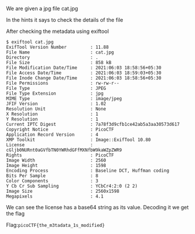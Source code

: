 We are given a jpg file cat.jpg
 
In the hints it says to check the details of the file

After checking the metadata using exiftool
```
$ exiftool cat.jpg
ExifTool Version Number         : 11.88
File Name                       : cat.jpg
Directory                       : .
File Size                       : 858 kB
File Modification Date/Time     : 2021:06:03 18:58:56+05:30
File Access Date/Time           : 2021:06:03 18:59:03+05:30
File Inode Change Date/Time     : 2021:06:03 18:58:56+05:30
File Permissions                : rw-rw-r--
File Type                       : JPEG
File Type Extension             : jpg
MIME Type                       : image/jpeg
JFIF Version                    : 1.02
Resolution Unit                 : None
X Resolution                    : 1
Y Resolution                    : 1
Current IPTC Digest             : 7a78f3d9cfb1ce42ab5a3aa30573d617
Copyright Notice                : PicoCTF
Application Record Version      : 4
XMP Toolkit                     : Image::ExifTool 10.80
License                         : cGljb0NURnt0aGVfbTN0YWRhdGFfMXNfbW9kaWZpZWR9
Rights                          : PicoCTF
Image Width                     : 2560
Image Height                    : 1598
Encoding Process                : Baseline DCT, Huffman coding
Bits Per Sample                 : 8
Color Components                : 3
Y Cb Cr Sub Sampling            : YCbCr4:2:0 (2 2)
Image Size                      : 2560x1598
Megapixels                      : 4.1
```
We can see the license has a base64 string as its value. Decoding it we get the flag 

Flag:`picoCTF{the_m3tadata_1s_modified}`
